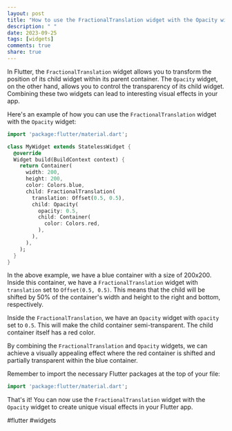 ```yaml
---
layout: post
title: "How to use the FractionalTranslation widget with the Opacity widget"
description: " "
date: 2023-09-25
tags: [widgets]
comments: true
share: true
---
```


In Flutter, the `FractionalTranslation` widget allows you to transform the position of its child widget within its parent container. The `Opacity` widget, on the other hand, allows you to control the transparency of its child widget. Combining these two widgets can lead to interesting visual effects in your app.

Here's an example of how you can use the `FractionalTranslation` widget with the `Opacity` widget:

```dart
import 'package:flutter/material.dart';

class MyWidget extends StatelessWidget {
  @override
  Widget build(BuildContext context) {
    return Container(
      width: 200,
      height: 200,
      color: Colors.blue,
      child: FractionalTranslation(
        translation: Offset(0.5, 0.5),
        child: Opacity(
          opacity: 0.5,
          child: Container(
            color: Colors.red,
          ),
        ),
      ),
    );
  }
}
```
In the above example, we have a blue container with a size of 200x200. Inside this container, we have a `FractionalTranslation` widget with `translation` set to `Offset(0.5, 0.5)`. This means that the child will be shifted by 50% of the container's width and height to the right and bottom, respectively.

Inside the `FractionalTranslation`, we have an `Opacity` widget with `opacity` set to `0.5`. This will make the child container semi-transparent. The child container itself has a red color.

By combining the `FractionalTranslation` and `Opacity` widgets, we can achieve a visually appealing effect where the red container is shifted and partially transparent within the blue container.

Remember to import the necessary Flutter packages at the top of your file:

```dart
import 'package:flutter/material.dart';
```

That's it! You can now use the `FractionalTranslation` widget with the `Opacity` widget to create unique visual effects in your Flutter app. 

#flutter #widgets
